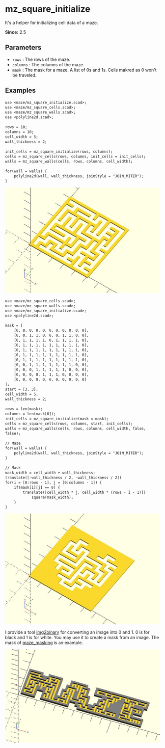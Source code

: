 # mz_square_initialize

It's a helper for initializing cell data of a maze. 

**Since:** 2.5

## Parameters

- `rows` : The rows of the maze.
- `columns` : The columns of the maze.
- `mask` : The mask for a maze. A list of 0s and 1s. Cells makred as 0 won't be traveled.

## Examples
    
	use <maze/mz_square_initialize.scad>;
	use <maze/mz_square_cells.scad>;
	use <maze/mz_square_walls.scad>;
	use <polyline2d.scad>;

	rows = 10;
	columns = 10;
	cell_width = 5;
	wall_thickness = 2;

    init_cells = mz_square_initialize(rows, columns);
	cells = mz_square_cells(rows, columns, init_cells = init_cells);
	walls = mz_square_walls(cells, rows, columns, cell_width);

	for(wall = walls) {
		polyline2d(wall, wall_thickness, joinStyle = "JOIN_MITER");
	}
	
![mz_square_initialize](images/lib3x-mz_square_initialize-1.JPG)

    use <maze/mz_square_cells.scad>;
    use <maze/mz_square_walls.scad>;
    use <maze/mz_square_initialize.scad>;
    use <polyline2d.scad>;

    mask = [
        [0, 0, 0, 0, 0, 0, 0, 0, 0, 0, 0],
        [0, 0, 1, 1, 0, 0, 0, 1, 1, 0, 0],
        [0, 1, 1, 1, 1, 0, 1, 1, 1, 1, 0],
        [0, 1, 1, 1, 1, 1, 1, 1, 1, 1, 0],
        [0, 1, 1, 1, 1, 1, 1, 1, 1, 1, 0],
        [0, 1, 1, 1, 1, 1, 1, 1, 1, 1, 0],
        [0, 1, 1, 1, 1, 1, 1, 1, 1, 1, 0],
        [0, 0, 1, 1, 1, 1, 1, 1, 1, 0, 0],
        [0, 0, 0, 1, 1, 1, 1, 1, 0, 0, 0],
        [0, 0, 0, 0, 1, 1, 1, 0, 0, 0, 0],
        [0, 0, 0, 0, 0, 0, 0, 0, 0, 0, 0]
    ];
    start = [3, 3];
    cell_width = 5;
    wall_thickness = 2;

    rows = len(mask);
    columns = len(mask[0]);
    init_cells = mz_square_initialize(mask = mask);
    cells = mz_square_cells(rows, columns, start, init_cells);
    walls = mz_square_walls(cells, rows, columns, cell_width, false, false);

    // Maze
    for(wall = walls) {
        polyline2d(wall, wall_thickness, joinStyle = "JOIN_MITER");
    }

    // Mask
    mask_width = cell_width + wall_thickness;
    translate([-wall_thickness / 2, -wall_thickness / 2])
    for(i = [0:rows - 1], j = [0:columns - 1]) {
        if(mask[i][j] == 0) {
            translate([cell_width * j, cell_width * (rows - i - 1)])
                square(mask_width);
        }
    }
	
![mz_square_initialize](images/lib3x-mz_square_initialize-2.JPG)

 I provide a tool [img2binary](https://github.com/JustinSDK/img2binary) for converting an image into 0 and 1. 0 is for black and 1 is for white. You may use it to create a mask from an image. The mask of [maze_masking](https://github.com/JustinSDK/dotSCAD/blob/master/examples/maze/maze_masking.scad) is an example.

![mz_square_initialize](images/lib3x-mz_square_initialize-3.JPG)